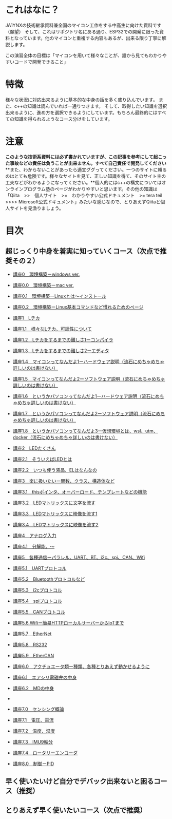 # これはなに？
JA1YNXの技術継承資料兼全国のマイコン工作をする中高生に向けた資料です（願望）
そして、これはリポジトリ名にある通り、ESP32での開発に限った資料となっています。他のマイコンと重複する内容もあるが、出来る限り丁寧に解説します。

この演習全体の目標は「マイコンを用いて様々なことが、誰から見てもわかりやすいコードで開発できること」

# 特徴
様々な状況に対応出来るように基本的な中身の話を多く盛り込んでいます。
また、c++の知識は読んでいれば一通りつきます。
そして、取得したい知識を選択出来るように、進め方を選択できるようにしています。もちろん最終的にはすべての知識を得られるようなコース分けをしています。

# 注意
**このような技術系資料には必ず書かれていますが、この記事を参考にして起こった事故などの責任は負うことが出来ません。すべて自己責任で開発してください**
**また、わからないことがあったら適宜ググってください。一つのサイトに頼るのはとても危険です。様々なサイトを見て、正しい知識を得て、そのサイト主の工夫などがわかるようになってください。**個人的にはc++の構文についてはオンラインプログラム塾のページがわかりやすいと思います。その他の知識は「Qiita　>>　個人サイト　>=　わかりやすい公式ドキュメント　>= tera teil >>>> Microsoft公式ドキュメント」みたいな感じなので、とりあえずQiitaと個人サイトを見漁りましょう。

# 目次
## 超じっくり中身を着実に知っていくコース（次点で推奨その２）
- [講座0　環境構築ーwindows ver.]()
- [講座0.0　環境構築ーmac ver.]()
- [講座0.1　環境構築ーLinuxとは〜インストール]()
- [講座0.2　環境構築ーLinux基本コマンドなど慣れるためのページ]()

- [講座1　Lチカ]()
- [講座1.1　様々なLチカ、可読性について]()
- [講座1.2　Lチカをするまでの難しさ1ーコンパイラ]()
- [講座1.3　Lチカをするまでの難しさ2ーエディタ]()
- [講座1.4　マイコンってなんだよ1ーハードウェア説明（流石にめちゃめちゃ詳しいのは書けない）]()
- [講座1.5　マイコンってなんだよ2ーソフトウェア説明（流石にめちゃめちゃ詳しいのは書けない）]()
- [講座1.6　というかパソコンってなんだよ1ーハードウェア説明（流石にめちゃめちゃ詳しいのは書けない）]()
- [講座1.7　というかパソコンってなんだよ2ーソフトウェア説明（流石にめちゃめちゃ詳しいのは書けない）]()
- [講座1.8　というかパソコンってなんだよ3ー仮想環境とは、wsl、utm、docker（流石にめちゃめちゃ詳しいのは書けない）]()

- [講座2　LEDたくさん]()
- [講座2.1　そういえばLEDとは]()
- [講座2.2　いつも使う液晶、ELはなんなの]()

- [講座3　楽に扱いたいー関数、クラス、構造体など]()
- [講座3.1　thisポインタ、オーバーロード、テンプレートなどの機能]()
- [講座3.2　LEDマトリックスに文字を流す]()
- [講座3.3　LEDマトリックスに映像を流す1]()
- [講座3.4　LEDマトリックスに映像を流す2]()

- [講座4　アナログ入力]()
- [講座4.1　分解能、〜]()

- [講座5　各種通信ーパラレル、UART、BT、i2c、spi、CAN、Wifi]()
- [講座5.1　UARTプロトコル]()
- [講座5.2　Bluetoothプロトコルなど]()
- [講座5.3　i2cプロトコル]()
- [講座5.4　spiプロトコル]()
- [講座5.5　CANプロトコル]()
- [講座5.6 Wifiー簡易HTTPローカルサーバーからIoTまで]()
- [講座5.7　EtherNet]()
- [講座5.8　RS232]()
- [講座5.9　EtherCAN]()

- [講座6.0　アクチュエータ類ー種類、各種とりあえず動かせるように]()
- [講座6.1　エアシリ電磁弁の中身]()
- [講座6.2　MDの中身]()
- 
- [講座7.0　センシング概論]()
- [講座7.1　電圧、電流]()
- [講座7.2　温度、湿度]()
- [講座7.3　IMU9軸分]()
- [講座7.4　ロータリーエンコーダ]()
- [講座8.0　制御ーPID]()

## 早く使いたいけど自分でデバック出来ないと困るコース（推奨）
## とりあえず早く使いたいコース（次点で推奨）